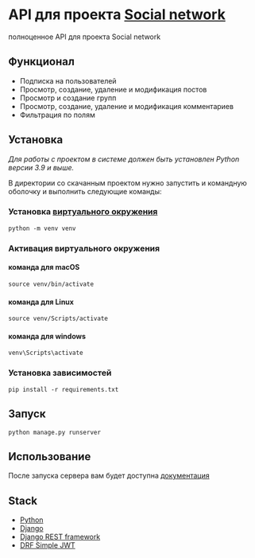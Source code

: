 # API для проекта [Social network](https://github.com/nisemenov/hw05_final/tree/main)
полноценное API для проекта Social network

## Функционал

* Подписка на пользователей
* Просмотр, создание, удаление и модификация постов
* Просмотр и создание групп
* Просмотр, создание, удаление и модификация комментариев
* Фильтрация по полям

## Установка

*Для работы с проектом в системе должен быть установлен Python версии 3.9 и выше.*

В директории со скачанным проектом нужно запустить и командную оболочку и выполнить следующие команды:

### Установка [виртуального окружения](https://docs.python.org/3/library/venv.html)
```shell
python -m venv venv
```

### Активация виртуального окружения
#### команда для macOS
```shell
source venv/bin/activate
```
#### команда для Linux
```shell
source venv/Scripts/activate
```
#### команда для windows
```shell
venv\Scripts\activate
```

### Установка зависимостей
```shell
pip install -r requirements.txt
```


## Запуск

```shell
python manage.py runserver
```

## Использование

После запуска сервера вам будет доступна [документация](http://localhost:8000/redoc/)

## Stack
* [Python](https://www.python.org/)
* [Django](https://www.djangoproject.com/)
* [Django REST framework](https://www.django-rest-framework.org/)
* [DRF Simple JWT](https://django-rest-framework-simplejwt.readthedocs.io/en/latest/)
